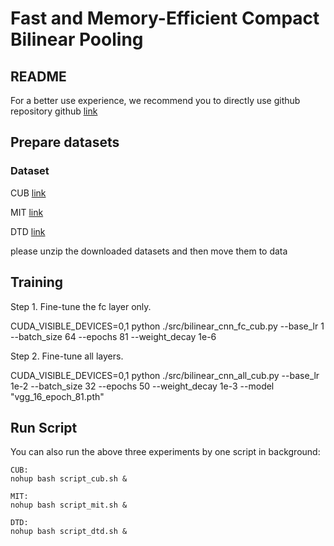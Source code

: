 # Fast and Memory-Efficient Compact Bilinear Pooling
## README
For a better use experience, we recommend you to directly use github repository
github [link](https://github.com/cvpr2021kp2/cvpr2021kp2)

## Prepare datasets
### Dataset
CUB [link](https://www.dropbox.com/s/dsgngcy3fmamgm7/cub200.tar.gz?dl=0)

MIT [link](https://www.dropbox.com/s/n6ymftqk8alihpu/mit.tar.gz?dl=0)

DTD [link](https://www.dropbox.com/s/co5lq11axokwkcj/dtd.tar.gz?dl=0)

please unzip the downloaded datasets and then move them to data


## Training

Step 1. Fine-tune the fc layer only.

CUDA_VISIBLE_DEVICES=0,1 python ./src/bilinear_cnn_fc_cub.py --base_lr 1 --batch_size 64 --epochs 81 --weight_decay 1e-6
    
Step 2. Fine-tune all layers.

CUDA_VISIBLE_DEVICES=0,1 python ./src/bilinear_cnn_all_cub.py --base_lr 1e-2 --batch_size 32 --epochs 50 --weight_decay 1e-3 --model "vgg_16_epoch_81.pth"



## Run Script


You can also run the above three experiments by one script in background:

    CUB:
    nohup bash script_cub.sh &

    MIT:
    nohup bash script_mit.sh &

    DTD:
    nohup bash script_dtd.sh &
